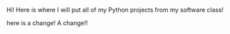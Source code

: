Hi! Here is where I will put all of my Python projects from my software class!

here is a change!
A change!!
